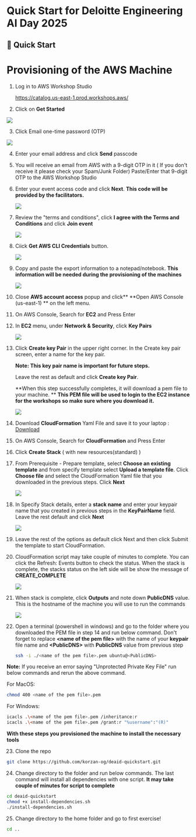 # Quick Start for Deloitte Engineering AI Day 2025

## 🚀 Quick Start
# Provisioning of the AWS Machine

1) Log in to AWS Workshop Studio

	https://catalog.us-east-1.prod.workshops.aws/


2) Click on **Get Started**

![](/assets/getstarted.png)

3) Click Email one-time password (OTP)

![](./assets/signin.png)

4) Enter your email address and click **Send** passcode
5) You will receive an email from AWS with a 9-digit OTP in it ( If you don't receive it please check your Spam/Junk Folder)
	Paste/Enter that 9-digit OTP to the AWS Workshop Studio
6) Enter your event access code and click **Next**.
    **This code will be provided by the facilitators.**
    
    ![](./assets/event_access_code.png)

7) Review the "terms and conditions", click **I agree with the Terms and Conditions** and click **Join event** 

    ![](./assets/termsandconditions.png)

8) Ciick **Get AWS CLI Credentials** button.

	![](./assets/aws-credentials.png)

9) Copy and paste the export information to a notepad/notebook.
	**This information will be needed during the provisioning of the machines**

	![](./assets/aws-account-access.png)

10) Close **AWS account access** popup and click** **Open AWS Console (us-east-1) ** on the left menu.

11) On AWS Console, Search for **EC2** and Press Enter

12) In **EC2** menu, under **Network & Security**, click **Key Pairs**

	![](./assets/keypair.png)

13) Click **Create key Pair** in the upper right corner. In the Create key pair screen, enter a name for the key pair.
    
	 **Note:  This key pair name is important for future steps.** 
     
    Leave the rest as default and click **Create key Pair**. 
    
    **When this step successfully completes, it will download a pem file to your machine. ** 
    **This PEM file will be used to login to the EC2 instance for the workshops so make sure where you download it.**

	![](./assets/create-key-pair.png)

14) Download **CloudFormation** Yaml File and save it to your laptop : [Download](/cloudformation-ec2.yaml)
15) On AWS Console, Search for **CloudFormation** and Press Enter
16) Click **Create Stack** ( with new resources(standard) )
17) From Prerequisite - Prepare template, select **Choose an existing template** and from specify template select **Upload a template file**.
	Click **Choose file** and select the CloudFormation Yaml file that you downloaded in the previous steps. Click **Next**

	![](./assets/create-stack.png)

18) In Specify Stack details, enter a **stack name** and enter your keypair name that you created in previous steps in the **KeyPairName** field. Leave the rest default and click **Next**

    ![](./assets/create-stack-details.png)


19) Leave the rest of the options as default click Next and then click Submit the template to start CloudFormation.
20) CloudFormation script may take couple of minutes to complete. You can click the Refresh: Events button to check the status. When the stack is complete, the stacks status on the left side will be show the message of **CREATE_COMPLETE**

	![](./assets/stack-create-complete.png)

21) When stack is complete, click **Outputs** and note down **PublicDNS** value. 
	This is the hostname of the machine you will use to run the commands

	![](./assets/stack-output.png)



22) Open a terminal (powershell in windows) and go to the folder where you downloaded the PEM file in step 14 and run below command. Don't forget to replace **\<name of the pem file\>** with the name of your **keypair** file name and **\<PublicDNS\>** with **PublicDNS** value from previous step
	```bash
	ssh -i ./<name of the pem file>.pem ubuntu@<PublicDNS>
	```

**Note:**  If you receive an error saying "Unprotected Private Key File" run below commands and rerun the above command. 

For MacOS:

```bash
chmod 400 <name of the pem file>.pem
```

For Windows:

```bash
icacls .\<name of the pem file>.pem /inheritance:r
icacls .\<name of the pem file>.pem /grant:r "%username":"(R)"
```

**With these steps you provisioned the machine to install the necessary tools**

23) Clone the repo

```bash
git clone https://github.com/korzan-og/deaid-quickstart.git
```

24) Change directory to the folder and run below commands. The last command will install all dependencies with one script.
	**It may take couple of minutes for script to complete**

```bash
cd deaid-quickstart
chmod +x install-dependencies.sh
./install-dependencies.sh
```

25) Change directory to the home folder and go to first exercise!

```bash
cd ..
```